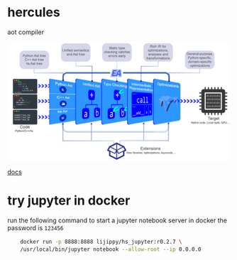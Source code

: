 # hercules
aot compiler

![](docs/source/image/flow.jpg)

[docs](https://hercules-docs.readthedocs.io/en/latest/)

# try jupyter in docker
run the following command to start a jupyter notebook server in docker
the password is `123456`

```bash
    docker run -p 8888:8888 lijippy/hs_jupyter:r0.2.7 \
    /usr/local/bin/jupyter notebook --allow-root --ip 0.0.0.0
```
